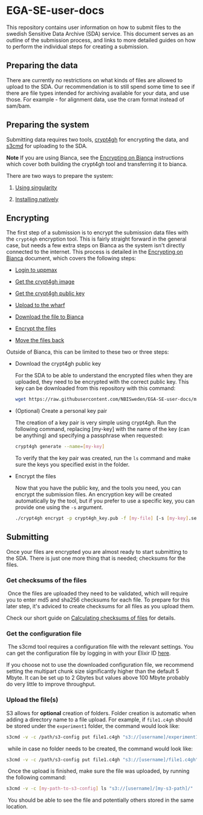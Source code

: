 # EGA-SE-user-docs

This repository contains user information on how to submit files to the swedish
Sensitive Data Archive (SDA) service. This document serves as an outline of the submission process, and links to more detailed guides on how to perform the individual steps for creating a submission.

## Preparing the data

There are currently no restrictions on what kinds of files are allowed to upload
to the SDA. Our recommendation is to still spend some time to see if there are
file types intended for archiving available for your data, and use those. For
example - for alignment data, use the cram format instead of sam/bam.

## Preparing the system

Submitting data requires two tools,
[crypt4gh](https://www.ga4gh.org/news/crypt4gh-a-secure-method-for-sharing-human-genetic-data/)
for encrypting the data, and [s3cmd](https://s3tools.org/s3cmd) for uploading to
the SDA.

**Note** If you are using Bianca, see the [Encrypting on Bianca](bianca.md)
instructions which cover both building the crypt4gh tool and transferring it to
bianca.

There are two ways to prepare the system:

1) [Using singularity](singularity.md)

2) [Installing natively](installing.md)

## Encrypting

The first step of a submission is to encrypt the submission data files with the
`crypt4gh` encryption tool. This is fairly straight forward in the general case,
but needs a few extra steps on Bianca as the system isn't directly
connected to the internet. This process is detailed in the
[Encrypting on Bianca](bianca.md) document, which covers the following steps:

  - [Login to uppmax](bianca.md#login-to-uppmax)

  - [Get the crypt4gh image](bianca.md#get-the-crypt4gh-image)

  - [Get the crypt4gh public key](bianca.md#download-the-crypt4gh-public-key)

  - [Upload to the wharf](bianca.md#upload-to-the-wharf)

  - [Download the file to Bianca](bianca.md#download-the-files-to-bianca)

  - [Encrypt the files](bianca.md#encrypt-the-files)

  - [Move the files back](bianca.md#move-the-files-back)

Outside of Bianca, this can be limited to these two or three steps:

 - Download the crypt4gh public key

   For the SDA to be able to understand the encrypted files when they are
   uploaded, they need to be encrypted with the correct public key. This key can
   be downloaded from this repository with this command:
   ```bash
   wget https://raw.githubusercontent.com/NBISweden/EGA-SE-user-docs/main/crypt4gh_key.pub
   ```

 - (Optional) Create a personal key pair​

   The creation of a key pair is very simple using crypt4gh. Run the following
   command, replacing [my-key] with the name of the key (can be anything) and
   specifying a passphrase when requested:
​
   ```bash
   crypt4gh generate --name=[my-key]
   ```

   To verify that the key pair was created, run the `ls` command and make sure
   the keys you specified exist in the folder.

 - Encrypt the files

   Now that you have the public key, and the tools you need, you can encrypt the
   submission files. An encryption key will be created automatically by the
   tool, but if you prefer to use a specific key, you can provide one using the
   `-s` argument.

   ```bash
   ./crypt4gh encrypt -p crypt4gh_key.pub -f [my-file] [-s [my-key].sec.pem]
   ```

## Submitting

Once your files are encrypted you are almost ready to start submitting to the
SDA. There is just one more thing that is needed; checksums for the files.

### Get checksums of the files
​
Once the files are uploaded they need to be validated, which will require you to enter md5 and sha256 checksums for each file. To prepare for this later step, it's adviced to create checksums for all files as you upload them.

Check our short guide on [Calculating checksums of files](checksums.md) for details.
​
### Get the configuration file
​
The s3cmd tool requires a configuration file with the relevant settings. You
can get the configuration file by logging in with your Elixir ID
[here](https://login.sda.nbis.se/).

If you choose not to use the downloaded configuration file, we recommend
setting the multipart chunk size significantly higher than the default 5 Mbyte.
It can be set up to 2 Gbytes but values above 100 Mbyte probably do very little
to improve throughput.

### Upload the file(s)​

S3 allows for **optional** creation of folders. Folder creation is automatic
when adding a directory name to a file upload.
​
For example, if `file1.c4gh` should be stored under the `experiment1` folder,
the command would look like:
​
```bash
s3cmd -v -c /path/s3-config put file1.c4gh "s3://[username]/experiment1/file1.c4gh"
```
​
while in case no folder needs to be created, the command would look like:
​
```bash
s3cmd -v -c /path/s3-config put file1.c4gh "s3://[username]/file1.c4gh"
```
​
Once the upload is finished, make sure the file was uploaded, by running the
following command:
​
```bash
s3cmd -v -c [my-path-to-s3-config] ls "s3://[username]/[my-s3-path]/"
```
​
You should be able to see the file and potentially others stored in the same
location.
